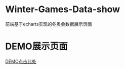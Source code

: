 # Winter-Games-Data-show
前端基于echarts实现的冬奥会数据展示页面

# DEMO展示页面
[DEMO点击此处](https://young-allen.github.io/Winter-Games-Data-show/html/main.html)
